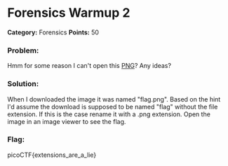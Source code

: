# Forensics Warmup 2
__Category:__ Forensics
__Points:__ 50

### Problem:

Hmm for some reason I can't open this [PNG](https://2018shell3.picoctf.com/static/1e9d081292d7bf0fc19c5dc43fc7bfc2/flag.png)? Any ideas?

### Solution:

When I downloaded the image it was named "flag.png". Based on the hint I'd assume the download is supposed to be named "flag" without the file extension. If this is the case rename it with a .png extension. Open the image in an image viewer to see the flag.

### Flag:

picoCTF{extensions_are_a_lie}

